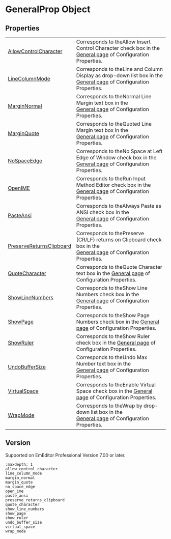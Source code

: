 # GeneralProp Object

## Properties

|     |     |
| --- | --- |
| [AllowControlCharacter](allow_control_character) | Corresponds to theAllow Insert Control Character check box in the [General page](../../dlg/properties/general/index) of Configuration Properties. |
| [LineColumnMode](line_column_mode) | Corresponds to theLine and Column Display as drop-down list box in the <br> [General page](../../dlg/properties/general/index) of Configuration Properties. |
| [MarginNormal](margin_normal) | Corresponds to theNormal Line Margin text box in the <br> [General page](../../dlg/properties/general/index) of Configuration Properties. |
| [MarginQuote](margin_quote) | Corresponds to theQuoted Line Margin text box in the <br> [General page](../../dlg/properties/general/index) of Configuration Properties. |
| [NoSpaceEdge](no_space_edge) | Corresponds to theNo Space at Left Edge of Window check box in the <br> [General page](../../dlg/properties/general/index) of Configuration Properties. |
| [OpenIME](open_ime) | Corresponds to theRun Input Method Editor check box in the [General page](../../dlg/properties/general/index) of Configuration Properties. |
| [PasteAnsi](paste_ansi) | Corresponds to theAlways Paste as ANSI check box in the <br> [General page](../../dlg/properties/general/index) of Configuration Properties. |
| [PreserveReturnsClipboard](preserve_returns_clipboard) | Corresponds to thePreserve (CR/LF) returns on Clipboard check box in the <br> [General page](../../dlg/properties/general/index) of Configuration Properties. |
| [QuoteCharacter](quote_character) | Corresponds to theQuote Character text box in the [General page](../../dlg/properties/general/index) of Configuration Properties. |
| [ShowLineNumbers](show_line_numbers) | Corresponds to theShow Line Numbers check box in the <br> [General page](../../dlg/properties/general/index) of Configuration Properties. |
| [ShowPage](show_page) | Corresponds to theShow Page Numbers check box in the [General page](../../dlg/properties/general/index) of Configuration Properties. |
| [ShowRuler](show_ruler) | Corresponds to theShow Ruler check box in the [General page](../../dlg/properties/general/index) of Configuration Properties. |
| [UndoBufferSize](undo_buffer_size) | Corresponds to theUndo Max Number text box in the <br> [General page](../../dlg/properties/general/index) of Configuration Properties. |
| [VirtualSpace](virtual_space) | Corresponds to theEnable Virtual Space check box in the [General page](../../dlg/properties/general/index) of Configuration Properties. |
| [WrapMode](wrap_mode) | Corresponds to theWrap by drop-down list box in the <br> [General page](../../dlg/properties/general/index) of Configuration Properties. |

## Version

Supported on EmEditor Professional Version 7.00 or later.


```{toctree}
:maxdepth: 1
allow_control_character
line_column_mode
margin_normal
margin_quote
no_space_edge
open_ime
paste_ansi
preserve_returns_clipboard
quote_character
show_line_numbers
show_page
show_ruler
undo_buffer_size
virtual_space
wrap_mode
```

